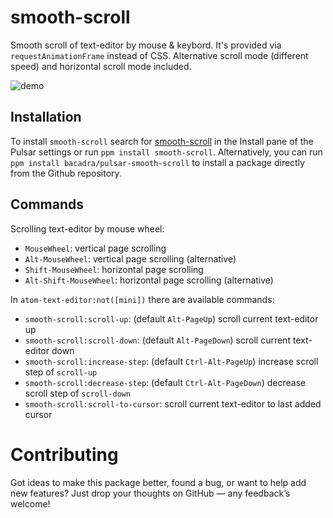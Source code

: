 # smooth-scroll

Smooth scroll of text-editor by mouse & keybord. It's provided via `requestAnimationFrame` instead of CSS. Alternative scroll mode (different speed) and horizontal scroll mode included.

![demo](https://github.com/bacadra/pulsar-smooth-scroll/blob/master/assets/demo.gif?raw=true)

## Installation

To install `smooth-scroll` search for [smooth-scroll](https://web.pulsar-edit.dev/packages/smooth-scroll) in the Install pane of the Pulsar settings or run `ppm install smooth-scroll`. Alternatively, you can run `ppm install bacadra/pulsar-smooth-scroll` to install a package directly from the Github repository.

## Commands

Scrolling text-editor by mouse wheel:

- `MouseWheel`: vertical page scrolling
- `Alt-MouseWheel`: vertical page scrolling (alternative)
- `Shift-MouseWheel`: horizontal page scrolling
- `Alt-Shift-MouseWheel`: horizontal page scrolling (alternative)

In `atom-text-editor:not([mini])` there are available commands:

- `smooth-scroll:scroll-up`: (default `Alt-PageUp`) scroll current text-editor up
- `smooth-scroll:scroll-down`: (default `Alt-PageDown`) scroll current text-editor down
- `smooth-scroll:increase-step`: (default `Ctrl-Alt-PageUp`) increase scroll step of `scroll-up`
- `smooth-scroll:decrease-step`: (default `Ctrl-Alt-PageDown`) decrease scroll step of `scroll-down`
- `smooth-scroll:scroll-to-cursor`: scroll current text-editor to last added cursor

# Contributing

Got ideas to make this package better, found a bug, or want to help add new features? Just drop your thoughts on GitHub — any feedback’s welcome!
